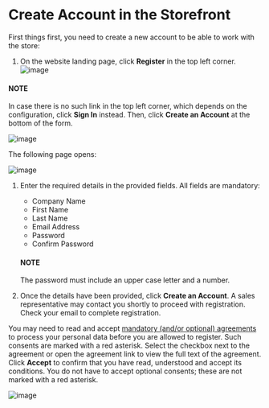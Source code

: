 <!-- begin -->

# Create Account in the Storefront

First things first, you need to create a new account to be able to work with the store:

1. On the website landing page, click **Register** in the top left corner.
   ![image](user/img/storefront/registration_link_1.png)

#### NOTE
In case there is no such link in the top left corner, which depends on the configuration, click **Sign In** instead. Then, click **Create an Account** at the bottom of the form.

![image](user/img/storefront/navigation/registration_link_3.png)

The following page opens:

![image](user/img/storefront/CreateAccForm.png)

1. Enter the required details in the provided fields. All fields are mandatory:
   * Company Name
   * First Name
   * Last Name
   * Email Address
   * Password
   * Confirm Password

   #### NOTE
   The password must include an upper case letter and a number.
2. Once the details have been provided, click **Create an Account**. A sales representative may contact you shortly to proceed with registration. Check your email to complete registration.

You may need to read and accept [mandatory (and/or optional) agreements](../account/my-profile/index.md#frontstore-guide-profile-consents) to process your personal data before you are allowed to register. Such consents are marked with a red asterisk. Select the checkbox next to the agreement or open the agreement link to view the full text of the agreement. Click **Accept** to confirm that you have read, understood and accept its conditions. You do not have to accept optional consents; these are not marked with a red asterisk.

![image](user/img/storefront/profile/registration_consent.png)
<!-- finish -->
